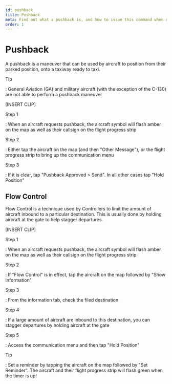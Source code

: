 ```yaml
---
id: pushback
title: Pushback
meta: Find out what a pushback is, and how to issue this command when operating a ground facility within Infinite Flight.
order: 1
---
```


# Pushback



A pushback is a maneuver that can be used by aircraft to position from their parked position, onto a taxiway ready to taxi.



Tip

: General Aviation (GA) and military aircraft (with the exception of the C-130) are not able to perform a pushback maneuver



[INSERT CLIP]



Step 1

: When an aircraft requests pushback, the aircraft symbol will flash amber on the map as well as their callsign on the flight progress strip



Step 2

: Either tap the aircraft on the map (and then "Other Message"), or the flight progress strip to bring up the communication menu



Step 3

: If it is clear, tap "Pushback Approved > Send". In all other cases tap "Hold Position"



## Flow Control

Flow Control is a technique used by Controllers to limit the amount of aircraft inbound to a particular destination. This is usually done by holding aircraft at the gate to help stagger departures.



[INSERT CLIP]



Step 1

: When an aircraft requests pushback, the aircraft symbol will flash amber on the map as well as their callsign on the flight progress strip



Step 2

: If "Flow Control" is in effect, tap the aircraft on the map followed by "Show Information"



Step 3

: From the information tab, check the filed destination



Step 4

: If a large amount of aircraft are inbound to this destination, you can stagger departures by holding aircraft at the gate



Step 5

: Access the communication menu and then tap "Hold Position"



Tip

: Set a reminder by tapping the aircraft on the map followed by "Set Reminder". The aircraft and their flight progress strip will flash green when the timer is up! 